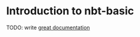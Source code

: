 # Introduction to nbt-basic

TODO: write [great documentation](http://jacobian.org/writing/great-documentation/what-to-write/)
